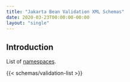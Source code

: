 ```yaml
---
title: "Jakarta Bean Validation XML Schemas"
date: 2020-03-23T00:00:00-00:00
layout: "single"
---
```


## Introduction

List of [namespaces](../../../schemas/).

{{< schemas/validation-list >}}
